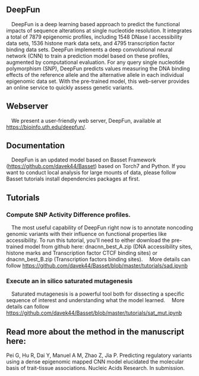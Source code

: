 ## DeepFun
&#8194;&#8194;DeepFun is a deep learning based approach to predict the functional impacts of sequence alterations at single nucleotide resolution. It integrates a total of 7879 epigenomic profiles, including 1548 DNase I accessibility data sets, 1536 histone mark data sets, and 4795 transcription factor binding data sets. DeepFun implements a deep convolutional neural network (CNN) to train a prediction model based on these profiles, augmented by computational evaluation. For any query single nucleotide polymorphism (SNP), DeepFun predicts values measuring the DNA binding effects of the reference allele and the alternative allele in each individual epigenomic data set. With the pre-trained model, this web-server provides an online service to quickly assess genetic variants.

## Webserver
&#8194;&#8194;We present a user-friendly web server, DeepFun, available at https://bioinfo.uth.edu/deepfun/.

## Documentation
&#8194;&#8194;DeepFun is an updated model based on Basset Framework (https://github.com/davek44/Basset) based on Torch7 and Python. If you want to conduct local analysis for large mounts of data, please follow Basset tutorials install dependencies packages at first.  

## Tutorials
### Compute SNP Activity Difference profiles.
&#8194;&#8194;The most useful capability of DeepFun right now is to annotate noncoding genomic variants with their influence on functional properties like accessibility.
To run this tutorial, you'll need to either download the pre-trained model from github here: dnacnn_best_A.zip (DNA accessibility sites, histone marks and Transcription factor CTCF binding sites) or dnacnn_best_B.zip (Transcription factors binding sites). 
&#8194;&#8194;More details can follow https://github.com/davek44/Basset/blob/master/tutorials/sad.ipynb

### Execute an in silico saturated mutagenesis
&#8194;&#8194;Saturated mutagenesis is a powerful tool both for dissecting a specific sequence of interest and understanding what the model learned. 
&#8194;&#8194;More details can follow https://github.com/davek44/Basset/blob/master/tutorials/sat_mut.ipynb

## Read more about the method in the manuscript here:
Pei G, Hu R, Dai Y, Manuel A M, Zhao Z, Jia P. Predicting regulatory variants using a dense epigenomic mapped CNN model elucidated the molecular basis of trait-tissue associations. Nucleic Acids Research. In submission.
